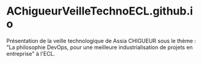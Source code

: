# AChigueurVeilleTechnoECL.github.io
Présentation de la veille technologique de Assia CHIGUEUR sous le thème : "La philosophie DevOps, pour une meilleure industrialisation de projets en entreprise" à l'ECL.

